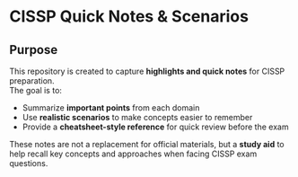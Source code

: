 # CISSP Quick Notes & Scenarios

## Purpose
This repository is created to capture **highlights and quick notes** for CISSP preparation.  
The goal is to:
- Summarize **important points** from each domain
- Use **realistic scenarios** to make concepts easier to remember
- Provide a **cheatsheet-style reference** for quick review before the exam

These notes are not a replacement for official materials, but a **study aid** to help recall key concepts and approaches when facing CISSP exam questions.

